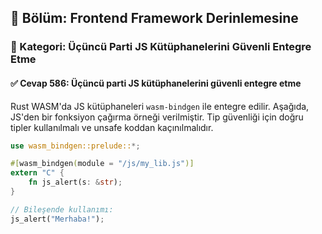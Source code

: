 ## 📘 Bölüm: Frontend Framework Derinlemesine  
### 🔹 Kategori: Üçüncü Parti JS Kütüphanelerini Güvenli Entegre Etme  
#### ✅ Cevap 586: Üçüncü parti JS kütüphanelerini güvenli entegre etme

Rust WASM'da JS kütüphaneleri `wasm-bindgen` ile entegre edilir. Aşağıda, JS'den bir fonksiyon çağırma örneği verilmiştir. Tip güvenliği için doğru tipler kullanılmalı ve unsafe koddan kaçınılmalıdır.

```rust
use wasm_bindgen::prelude::*;

#[wasm_bindgen(module = "/js/my_lib.js")]
extern "C" {
    fn js_alert(s: &str);
}

// Bileşende kullanımı:
js_alert("Merhaba!");
```
